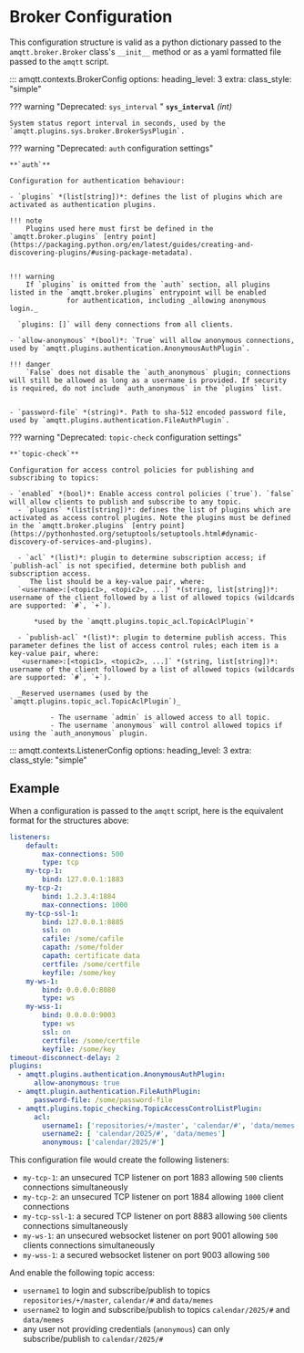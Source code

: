 # Broker Configuration

This configuration structure is valid as a python dictionary passed to the `amqtt.broker.Broker` class's `__init__` method or
as a yaml formatted file passed to the `amqtt` script.

::: amqtt.contexts.BrokerConfig
    options:
      heading_level: 3
      extra:
        class_style: "simple"

??? warning "Deprecated: `sys_interval` "
    **`sys_interval`** *(int)*
    
    System status report interval in seconds, used by the `amqtt.plugins.sys.broker.BrokerSysPlugin`.

??? warning "Deprecated: `auth` configuration settings"

    **`auth`**
    
    Configuration for authentication behaviour:
      
    - `plugins` *(list[string])*: defines the list of plugins which are activated as authentication plugins.
    
    !!! note
        Plugins used here must first be defined in the `amqtt.broker.plugins` [entry point](https://packaging.python.org/en/latest/guides/creating-and-discovering-plugins/#using-package-metadata).
          

    !!! warning
        If `plugins` is omitted from the `auth` section, all plugins listed in the `amqtt.broker.plugins` entrypoint will be enabled
                  for authentication, including _allowing anonymous login._
          
      `plugins: []` will deny connections from all clients.
          
    - `allow-anonymous` *(bool)*: `True` will allow anonymous connections, used by `amqtt.plugins.authentication.AnonymousAuthPlugin`. 
          
    !!! danger
        `False` does not disable the `auth_anonymous` plugin; connections will still be allowed as long as a username is provided. If security is required, do not include `auth_anonymous` in the `plugins` list.
      

    - `password-file` *(string)*. Path to sha-512 encoded password file, used by `amqtt.plugins.authentication.FileAuthPlugin`.

??? warning "Deprecated: `topic-check` configuration settings"


    **`topic-check`**
    
    Configuration for access control policies for publishing and subscribing to topics:
    
    - `enabled` *(bool)*: Enable access control policies (`true`). `false` will allow clients to publish and subscribe to any topic.
      - `plugins` *(list[string])*: defines the list of plugins which are activated as access control plugins. Note the plugins must be defined in the `amqtt.broker.plugins` [entry point](https://pythonhosted.org/setuptools/setuptools.html#dynamic-discovery-of-services-and-plugins).
    
      - `acl` *(list)*: plugin to determine subscription access; if `publish-acl` is not specified, determine both publish and subscription access.
         The list should be a key-value pair, where:
      `<username>:[<topic1>, <topic2>, ...]` *(string, list[string])*: username of the client followed by a list of allowed topics (wildcards are supported: `#`, `+`).
    
          *used by the `amqtt.plugins.topic_acl.TopicAclPlugin`*

      - `publish-acl` *(list)*: plugin to determine publish access. This parameter defines the list of access control rules; each item is a key-value pair, where:
      `<username>:[<topic1>, <topic2>, ...]` *(string, list[string])*: username of the client followed by a list of allowed topics (wildcards are supported: `#`, `+`).
      
      _Reserved usernames (used by the `amqtt.plugins.topic_acl.TopicAclPlugin`)_
      
              - The username `admin` is allowed access to all topic.
              - The username `anonymous` will control allowed topics if using the `auth_anonymous` plugin.
      

::: amqtt.contexts.ListenerConfig
    options:
      heading_level: 3
      extra:
        class_style: "simple"

## Example
  
When a configuration is passed to the `amqtt` script, here is the equivalent format for the structures above:

```yaml
listeners:
    default:
        max-connections: 500
        type: tcp
    my-tcp-1:
        bind: 127.0.0.1:1883
    my-tcp-2:
        bind: 1.2.3.4:1884
        max-connections: 1000
    my-tcp-ssl-1:
        bind: 127.0.0.1:8885
        ssl: on
        cafile: /some/cafile
        capath: /some/folder
        capath: certificate data
        certfile: /some/certfile
        keyfile: /some/key
    my-ws-1:
        bind: 0.0.0.0:8080
        type: ws
    my-wss-1:
        bind: 0.0.0.0:9003
        type: ws
        ssl: on
        certfile: /some/certfile
        keyfile: /some/key
timeout-disconnect-delay: 2
plugins:
  - amqtt.plugins.authentication.AnonymousAuthPlugin:
      allow-anonymous: true
  - amqtt.plugin.authentication.FileAuthPlugin:
      password-file: /some/password-file
  - amqtt.plugins.topic_checking.TopicAccessControlListPlugin:
      acl:
        username1: ['repositories/+/master', 'calendar/#', 'data/memes']
        username2: [ 'calendar/2025/#', 'data/memes']
        anonymous: ['calendar/2025/#']
```

This configuration file would create the following listeners:

- `my-tcp-1`: an unsecured TCP listener on port 1883 allowing `500` clients connections simultaneously
- `my-tcp-2`: an unsecured TCP listener on port 1884 allowing `1000` client connections
- `my-tcp-ssl-1`: a secured TCP listener on port 8883 allowing `500` clients connections simultaneously
- `my-ws-1`: an unsecured websocket listener on port 9001 allowing `500` clients connections simultaneously
- `my-wss-1`: a secured websocket listener on port 9003 allowing `500`

And enable the following topic access:

- `username1` to login and subscribe/publish to topics `repositories/+/master`, `calendar/#` and `data/memes`
- `username2` to login and subscribe/publish to topics `calendar/2025/#` and `data/memes`
- any user not providing credentials (`anonymous`) can only subscribe/publish to `calendar/2025/#`
